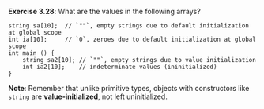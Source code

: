 **Exercise 3.28**: What are the values in the following arrays?
```
string sa[10];  // `""`, empty strings due to default initialization at global scope
int ia[10];     // `0`, zeroes due to default initialization at global scope
int main () {
    string sa2[10]; // `""`, empty strings due to value initialization
    int ia2[10];    // indeterminate values (ininitialized)
}
```
**Note**: Remember that unlike primitive types, objects with constructors like `string` are **value-initialized**, not left uninitialized.